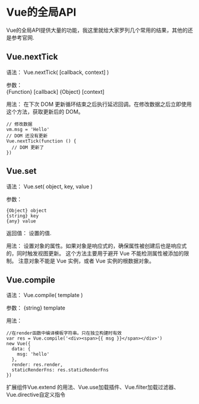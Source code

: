 

# Vue的全局API

Vue的全局API提供大量的功能，我这里就给大家罗列几个常用的结果，其他的还是参考官网.

## Vue.nextTick
语法： Vue.nextTick( [callback, context] )

参数：    
{Function} [callback]
{Object} [context]

用法： 在下次 DOM 更新循环结束之后执行延迟回调。在修改数据之后立即使用这个方法，获取更新后的 DOM。
```
// 修改数据
vm.msg = 'Hello'
// DOM 还没有更新
Vue.nextTick(function () {
  // DOM 更新了
})
```


## Vue.set
语法： Vue.set( object, key, value )

参数：
```
{Object} object
{string} key
{any} value
```
返回值： 设置的值.

用法：
设置对象的属性。如果对象是响应式的，确保属性被创建后也是响应式的，同时触发视图更新。
这个方法主要用于避开 Vue 不能检测属性被添加的限制。 注意对象不能是 Vue 实例，或者 Vue 实例的根数据对象。


## Vue.compile
语法：
Vue.compile( template )

参数：
{string} template

用法：
```
//在render函数中编译模板字符串。只在独立构建时有效
var res = Vue.compile('<div><span>{{ msg }}</span></div>')
new Vue({
  data: {
    msg: 'hello'
  },
  render: res.render,
  staticRenderFns: res.staticRenderFns
})
```


扩展组件Vue.extend 的用法、Vue.use加载插件、Vue.filter加载过滤器、Vue.directive自定义指令


